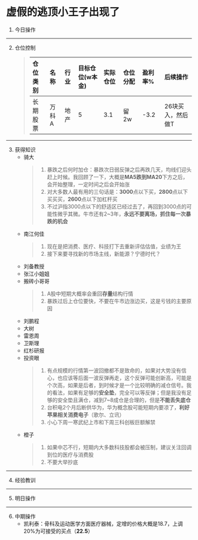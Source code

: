 # 虚假的逃顶小王子出现了

1. 今日操作

***

2. 仓位控制
    > 仓位类别 | 名称 | 行业 | 目标仓位(w本金) | 实际仓位 | 仓位分配 | 盈利率% | 后续操作
    > :--- | :--- | :--- | :--- | :--- | :--- | :--- | :--- |
    > 长期股票 | 万科A | 地产 | 5 | 3.1 | 留2w | -3.2 | 26块买入，然后做T

***

3. 获得知识
    - 骑大
        > 1. 暴跌之后何时加仓：暴跌次日弱反弹之后再跌几天，均线们迎头赶上时候。我回顾了一下，大概是**MA5跌到MA20**下方之后，会开始整理，一定时间之后会开始涨
        > 2. 对大多数人最有用的三句话是：**3000**点以下买，**2800**点以下买买买，**2600**点以下加杠杆买
        > 3. 不过沪指3000点以下的舒适区已经过去了，再回到3000点的可能性微乎其微。牛市还有2~3年，**永远不要离场，抓住每一次暴跌的机会**
    - 南江何佳
        > 1. 现在是把消费、医疗、科技打下去重新评估估值，业绩为王
        > 2. 接下来要寻找新的市场主线，新能源？宁德时代？
    - 刘备教授
    - 张江小姐姐
    - 搬砖小哥哥
        > 1. A股中短期大概率会重回**存量**结构行情
        > 2. 暴跌过后上仓位要快，不要在牛市边涨边买，这是亏钱的主要原因
    - 刘鹏程
    - 大树
    - 雷恩周
    - 卫斯理
    - 红杉研报
    - 投资眼
        > 1. 有点规模的行情第一波回撤都不是致命的，如果对大势没有信心，也应该等后面一波反弹再走，这个反弹可能创新高，可能是个次高，如果是后者，到时候才是一个比较明确的减仓信号。我的看法，如果有足够的**安全垫**，完全可以等反弹；但是我没有足够的安全垫且满仓，减到7~8成仓是合理的，但是**不能丢失底仓**
        > 2. 台积电2个月后断供华为，华为概念股可能短期内要凉了，**利好苹果相关消费电子**（歌尔、立讯）
        > 3. 小心下周一寒武纪上市和下周三科创板巨额解禁
    - 橙子
        > 1. 如果中芯不行，短期内大多数科技股都会被压制，建议关注回调到位的医疗与消费股
        > 2. 不要大举抄底

***

4. 经验教训

***

5. 明日操作

***

6. 中期操作
    - 凯利泰：骨科及运动医学方面医疗器械，定增的价格大概是18.7，上调20%为可接受的买点（**22.5**）
